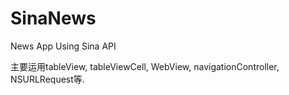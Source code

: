 SinaNews
========

News App Using Sina API

主要运用tableView, tableViewCell, WebView,
    navigationController, NSURLRequest等.
